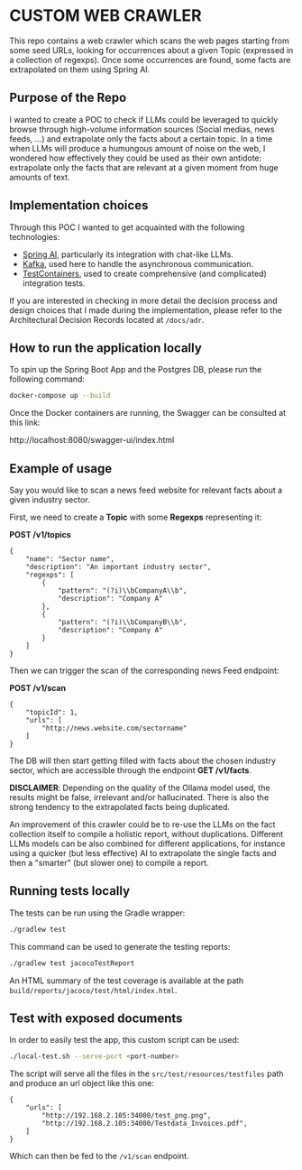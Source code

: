 # CUSTOM WEB CRAWLER
This repo contains a web crawler which scans the web pages starting from some seed URLs, looking for occurrences about a given Topic (expressed in a collection of regexps).
Once some occurrences are found, some facts are extrapolated on them using Spring AI.

## Purpose of the Repo
I wanted to create a POC to check if LLMs could be leveraged to quickly browse through high-volume information sources (Social medias, news feeds, ...)
and extrapolate only the facts about a certain topic. 
In a time when LLMs will produce a humungous amount of noise on the web, 
I wondered how effectively they could be used as their own antidote: extrapolate only the facts that are relevant at a given moment from huge amounts of text.

## Implementation choices

Through this POC I wanted to get acquainted with the following technologies:
- [Spring AI](https://spring.io/projects/spring-ai), particularly its integration with chat-like LLMs.
- [Kafka](https://kafka.apache.org/), used here to handle the asynchronous communication.
- [TestContainers](https://testcontainers.com/), used to create comprehensive (and complicated) integration tests.

If you are interested in checking in more detail the decision process and design choices that I made during the implementation,
please refer to the Architectural Decision Records located at `/docs/adr`.

## How to run the application locally
To spin up the Spring Boot App and the Postgres DB, please run the following command:

```sh
docker-compose up --build
```

Once the Docker containers are running, the Swagger can be consulted at this link:

http://localhost:8080/swagger-ui/index.html

## Example of usage

Say you would like to scan a news feed website for relevant facts about a given industry sector.

First, we need to create a **Topic** with some **Regexps** representing it:

**POST /v1/topics**

```
{
    "name": "Sector name",
    "description": "An important industry sector",
    "regexps": [
        {
            "pattern": "(?i)\\bCompanyA\\b",
            "description": "Company A"
        },
        {
            "pattern": "(?i)\\bCompanyB\\b",
            "description": "Company A"
        }
    ]
}
```

Then we can trigger the scan of the corresponding news Feed endpoint:

**POST /v1/scan**

```
{
    "topicId": 1,
    "urls": [
        "http://news.website.com/sectorname"
    ]
}
```

The DB will then start getting filled with facts about the chosen industry sector, which are accessible through the endpoint **GET /v1/facts**.

**DISCLAIMER**: Depending on the quality of the Ollama model used, the results might be false, irrelevant and/or hallucinated.
There is also the strong tendency to the extrapolated facts being duplicated. 

An improvement of this crawler could be to re-use the LLMs on the fact collection itself to compile a holistic report, without duplications.
Different LLMs models can be also combined for different applications, for instance using a quicker (but less effective) AI to extrapolate the single facts and then a "smarter" (but slower one) to compile a report.

## Running tests locally
The tests can be run using the Gradle wrapper:

```sh
./gradlew test
```

This command can be used to generate the testing reports:

```sh
./gradlew test jacocoTestReport
```

An HTML summary of the test coverage is available at the path `build/reports/jacoco/test/html/index.html`.

## Test with exposed documents

In order to easily test the app, this custom script can be used:

```sh
./local-test.sh --serve-port <port-number>
```

The script will serve all the files in the `src/test/resources/testfiles` path and produce an url object like this one:

```
{
    "urls": [
        "http://192.168.2.105:34000/test_png.png",
        "http://192.168.2.105:34000/Testdata_Invoices.pdf",
    ]
}
```

Which can then be fed to the `/v1/scan` endpoint.



